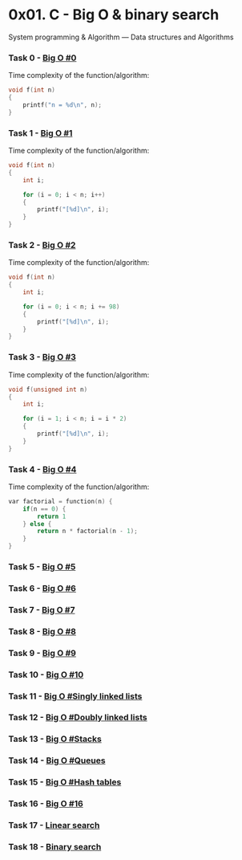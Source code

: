 # 0x01. C - Big O & binary search

System programming & Algorithm ― Data structures and Algorithms

### Task  0 - [Big O #0](BO-0)

Time complexity of the function/algorithm:

```c
void f(int n)
{
    printf("n = %d\n", n);
}
```

### Task  1 - [Big O #1](BO-1)

Time complexity of the function/algorithm:

```c
void f(int n)
{
    int i;

    for (i = 0; i < n; i++)
    {
        printf("[%d]\n", i);
    }
}
```

### Task  2 - [Big O #2](BO-2)

Time complexity of the function/algorithm:

```c
void f(int n)
{
    int i;

    for (i = 0; i < n; i += 98)
    {
        printf("[%d]\n", i);
    }
}
```

### Task  3 - [Big O #3](BO-3)

Time complexity of the function/algorithm:

```c
void f(unsigned int n)
{
    int i;

    for (i = 1; i < n; i = i * 2)
    {
        printf("[%d]\n", i);
    }
}
```

### Task  4 - [Big O #4](BO-4)

Time complexity of the function/algorithm:

```c
var factorial = function(n) {
    if(n == 0) {
        return 1
    } else {
        return n * factorial(n - 1);
    }
}
```

### Task  5 - [Big O #5](BO-5)

### Task  6 - [Big O #6](BO-6)

### Task  7 - [Big O #7](BO-7)

### Task  8 - [Big O #8](BO-8)

### Task  9 - [Big O #9](BO-9)

### Task 10 - [Big O #10](BO-10)

### Task 11 - [Big O #Singly linked lists](BO-11)

### Task 12 - [Big O #Doubly linked lists](BO-12)

### Task 13 - [Big O #Stacks](BO-13)

### Task 14 - [Big O #Queues](BO-14)

### Task 15 - [Big O #Hash tables](BO-15)

### Task 16 - [Big O #16](BO-16)

### Task 17 - [Linear search](0-linear.c)

### Task 18 - [Binary search](1-binary.c)
